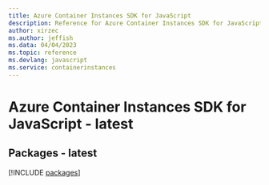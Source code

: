```yaml
---
title: Azure Container Instances SDK for JavaScript
description: Reference for Azure Container Instances SDK for JavaScript
author: xirzec
ms.author: jeffish
ms.data: 04/04/2023
ms.topic: reference
ms.devlang: javascript
ms.service: containerinstances
---
```

# Azure Container Instances SDK for JavaScript - latest
## Packages - latest
[!INCLUDE [packages](container-instances-index.md)]